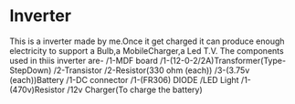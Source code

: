 # Inverter
This is a inverter made by me.Once it get charged it can produce enough electricity to support a Bulb,a MobileCharger,a Led T.V.
The components used in thiis inverter are-
/1-MDF board
/1-(12-0-2/2A)Transformer(Type-StepDown)
/2-Transistor
/2-Resistor(330 ohm (each))
/3-(3.75v (each))Battery
/1-DC connector
/1-(FR306) DIODE
/LED Light
/1-(470v)Resistor
/12v Charger(To charge the battery)
